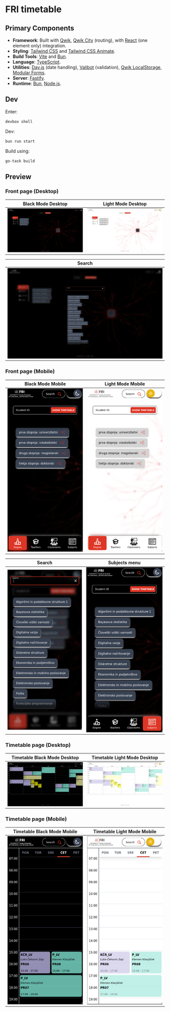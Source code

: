 # FRI timetable

## Primary Components

- **Framework**: Built with [Qwik](https://qwik.dev/), [Qwik City](https://qwik.dev/docs/qwikcity/) (routing), with [React](https://react.dev/) (one element only) integration.
- **Styling**: [Tailwind CSS](https://tailwindcss.com/) and [Tailwind CSS Animate](https://github.com/jamiebuilds/tailwindcss-animate).
- **Build Tools**: [Vite](https://vite.dev/) and [Bun](https://bun.sh/).
- **Language**: [TypeScript](https://www.typescriptlang.org/).
- **Utilities**: [Day.js](https://day.js.org/) (date handling), [Valibot](https://valibot.dev/) (validation), [Qwik LocalStorage](https://github.com/harshmangalam/qwik-localstorage), [Modular Forms](https://modularforms.dev/).
- **Server**: [Fastify](https://fastify.dev/).
- **Runtime**: [Bun](https://bun.sh/), [Node.js](https://nodejs.org/).

## Dev

Enter:

```sh
devbox shell
```

Dev:

```sh
bun run start
```

Build using:

```sh
go-task build
```

## Preview

### Front page (Desktop)

| Black Mode Desktop | Light Mode Desktop |
|-------------------|-------------------|
| ![Black Mode Desktop](assets/front-page-black-mode.png) | ![Light Mode Desktop](assets/front-page-light-mode.png) |

| Search |
|--------|
| ![Search Black Mode Desktop](assets/front-page-search-black-mode.png) |

### Front page (Mobile)

| Black Mode Mobile | Light Mode Mobile |
|------------------|-------------------|
| ![Black Mode Mobile](assets/front-page-black-mode-mobile.png) | ![Light Mode Mobile](assets/front-page-light-mode-mobile.png) |

| Search | Subjects menu |
|--------|---------------|
| ![Search Black Mode Mobile](assets/front-page-search-black-mode-mobile.png) | ![Black Mode Mobile 2](assets/front-page-black-mode-mobile-2.png) |

### Timetable page (Desktop)

| Timetable Black Mode Desktop | Timetable Light Mode Desktop |
|-----------------------------|----------------------------|
| ![Timetable Black Mode Desktop](assets/timetable-page-black-mode.png) | ![Timetable Light Mode Desktop](assets/timetable-page-light-mode.png) |

### Timetable page (Mobile)

| Timetable Black Mode Mobile | Timetable Light Mode Mobile |
|----------------------------|----------------------------|
| ![Timetable Black Mode Mobile](assets/timetable-page-black-mode-mobile.png) | ![Timetable Light Mode Mobile](assets/timetable-page-light-mode-mobile.png) |

